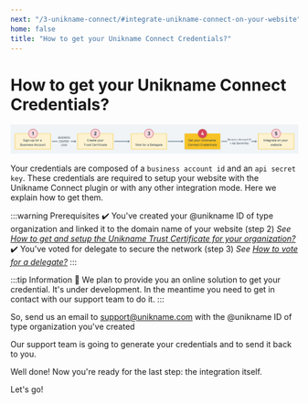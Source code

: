 ```yaml
---
next: "/3-unikname-connect/#integrate-unikname-connect-on-your-website"
home: false
title: "How to get your Unikname Connect Credentials?"
---
```


# How to get your Unikname Connect Credentials?

![install-unikname-connect-step](./images/install-unikname-connect-step4.png)

Your credentials are composed of a `business account id` and an `api secret key`. These credentials are required to setup your website with the Unikname Connect plugin or with any other integration mode. Here we explain how to get them.

:::warning Prerequisites
:heavy_check_mark: You've created your @unikname ID of type organization and linked it to the domain name of your website (step 2)
<hbox>_See [How to get and setup the Unikname Trust Certificate for your organization?](./howto-get-unikname-trust-certificate-organization)_</hbox>
:heavy_check_mark: You've voted for delegate to secure the network (step 3)
<hbox>_See [How to vote for a delegate?](./howto-vote-for-delegate-organization)_</hbox>
:::

:::tip Information
:checkered_flag: We plan to provide you an online solution to get your credential. It's under development. In the meantime you need to get in contact with our support team to do it.
:::

So, send us an email to [support@unikname.com](mailto:support@unikname.com?subject=sign-up%20for%20a%20business%20account%20-%20credentials&body=Hi%20Unikname%20Support%20Team%2C%20%0A%0AWe%27re%20finishing%20the%20process%20to%20set-up%20our%20business%20account.%0A%0AThe%20%40unikname%20ID%20of%20type%20organization%20we%27ve%20created%20is%3A%20%3F%0A%0AThank%20you%20to%20send%20us%20our%20credentials%20to%20integrate%20Unikname%20Connect%20on%20our%20website.%0A%0ALooking%20forward%0A%0A) with the @unikname ID of type organization you've created

Our support team is going to generate your credentials and to send it back to you.

Well done! Now you're ready for the last step: the integration itself.

Let's go!
